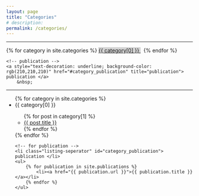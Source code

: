 ```yaml
---
layout: page
title: "Categories"
# description:
permalink: /categories/
---
```


<hr>
<div>
	<!-- post -->
	{% for category in site.categories %}
		<a style="text-decoration: underline; background-color: rgb(210,210,210)" href="#{{ category[0] }}" title="{{ category[0] }}" rel="{{ category[1].size }}"> {{ category[0] }} </a>
		&nbsp;
	{% endfor %}
	
	<!-- publication -->
	<a style="text-decoration: underline; background-color: rgb(210,210,210)" href="#category_publication" title="publication"> publication </a>
		&nbsp;
</div>
<hr>

<ul class="listing">
	<!-- post -->
	{% for category in site.categories %}
	<li class="listing-seperator" id="{{ category[0] }}">{{ category[0] }}</li>
	<ul>
		{% for post in category[1] %}
			<li><a href="{{ post.url }}">{{ post.title }}</a></li>
		{% endfor %}
	</ul>
	{% endfor %}
	
	<!-- for publication -->
	<li class="listing-seperator" id="category_publication"> publication </li>
	<ul>
		{% for publication in site.publications %}
			<li><a href="{{ publication.url }}">{{ publication.title }}</a></li>
		{% endfor %}
	</ul>
</ul>

<!-- back to top button -->
<script src="/js/vanilla-back-to-top.min.js"></script>
<script>addBackToTop()</script>